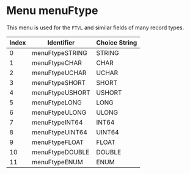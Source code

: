 # Menu menuFtype

This menu is used for the `FTVL` and similar fields of many record types.

| Index | Identifier | Choice String |
| ----- | ---------- | ------------- |
| 0 | menuFtypeSTRING | STRING |
| 1 | menuFtypeCHAR | CHAR |
| 2 | menuFtypeUCHAR | UCHAR |
| 3 | menuFtypeSHORT | SHORT |
| 4 | menuFtypeUSHORT | USHORT |
| 5 | menuFtypeLONG | LONG |
| 6 | menuFtypeULONG | ULONG |
| 7 | menuFtypeINT64 | INT64 |
| 8 | menuFtypeUINT64 | UINT64 |
| 9 | menuFtypeFLOAT | FLOAT |
| 10 | menuFtypeDOUBLE | DOUBLE |
| 11 | menuFtypeENUM | ENUM |
